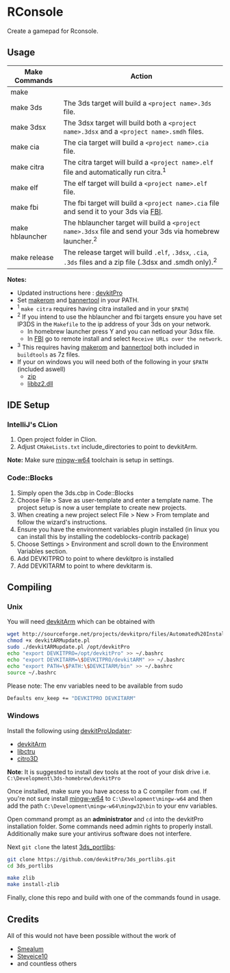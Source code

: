 # RConsole

Create a gamepad for Rconsole.

## Usage

| Make Commands    | Action                                                                                    |
| -----------------| ----------------------------------------------------------------------------------------- |
| make             |
| make 3ds         | The 3ds target will build a `<project name>.3ds` file.
| make 3dsx        | The 3dsx target will build both a `<project name>.3dsx` and a `<project name>.smdh` files.
| make cia         | The cia target will build a `<project name>.cia` file.
| make citra       | The citra target will build a `<project name>.elf` file and automatically run citra.<sup>1</sup>
| make elf         | The elf target will build a `<project name>.elf` file.
| make fbi         | The fbi target will build a `<project name>.cia` file and send it to your 3ds via [FBI].
| make hblauncher  | The hblauncher target will build a `<project name>.3dsx` file and send your 3ds via homebrew launcher.<sup>2<sup>
| make release     | The release target will build `.elf`, `.3dsx`, `.cia`, `.3ds` files and a zip file (.3dsx and .smdh only).<sup>2<sup>

**Notes:**
* Updated instructions here : [devkitPro]
* Set [makerom] and [bannertool] in your PATH.
* <sup>1</sup> `make citra` requires having citra installed and in your `$PATH`)
* <sup>2</sup> If you intend to use the hblauncher and fbi targets ensure you have set IP3DS in the `Makefile` to the ip address of your 3ds on your network.
    * In homebrew launcher press Y and you can netload your 3dsx file.
    * In [FBI] go to remote install and select `Receive URLs over the network`.
* <sup>3</sup> This requires having [makerom] and [bannertool] both included in `buildtools` as 7z files.
* If your on windows you will need both of the following in your `$PATH` (included aswell)
    * [zip]
    * [libbz2.dll]

## IDE Setup

### IntelliJ's CLion
1. Open project folder in Clion.
2. Adjust `CMakeLists.txt` include_directories to point to devkitArm.

**Note:** Make sure [mingw-w64] toolchain is setup in settings.

### Code::Blocks
1. Simply open the 3ds.cbp in Code::Blocks
2. Choose File > Save as user-template and enter a template name.  The project setup is now a user template to create new projects.
3. When creating a new project select File > New > From template and follow the wizard's instructions.
4. Ensure you have the environment variables plugin installed (in linux you can install this by installing the codeblocks-contrib package)
5. Choose Settings > Environment and scroll down to the Environment Variables section.
6. Add DEVKITPRO to point to where devkitpro is installed
7. Add DEVKITARM to point to where devkitarm is.

## Compiling

### Unix
You will need [devkitArm] which can be obtained with

```bash
wget http://sourceforge.net/projects/devkitpro/files/Automated%20Installer/devkitARMupdate.pl
chmod +x devkitARMupdate.pl
sudo ./devkitARMupdate.pl /opt/devkitPro
echo "export DEVKITPRO=/opt/devkitPro" >> ~/.bashrc
echo "export DEVKITARM=\$DEVKITPRO/devkitARM" >> ~/.bashrc
echo "export PATH=\$PATH:\$DEVKITARM/bin" >> ~/.bashrc
source ~/.bashrc
```

Please note: The env variables need to be available from sudo

```bash
Defaults env_keep += "DEVKITPRO DEVKITARM"
```

### Windows
Install the following using [devkitProUpdater]:
* [devkitArm]
* [libctru]
* [citro3D]

**Note**: It is suggested to install dev tools at the root of your disk drive i.e. `C:\Development\3ds-homebrew\devkitPro`

Once installed, make sure you have access to a C compiler from `cmd`. If you're not sure install [mingw-w64] to
`C:\Development\mingw-w64` and then add the path `C:\Development\mingw-w64\mingw32\bin` to your env variables.

Open command prompt as an **administrator** and `cd` into the devkitPro installation folder. Some commands need admin
rights to properly install. Additionally make sure your antivirus software does not interfere.

Next `git clone` the latest [3ds_portlibs]:

```bash
git clone https://github.com/devkitPro/3ds_portlibs.git
cd 3ds_portlibs

make zlib
make install-zlib
```

Finally, clone this repo and build with one of the commands found in usage.

## Credits
All of this would not have been possible without the work of
* [Smealum](https://github.com/smealum)
* [Steveice10](https://github.com/Steveice10)
* and countless others


[//]: # (These are reference links used in the body of this note and get stripped out when the markdown processor does its job. There is no need to format nicely because it shouldn't be seen. Thanks SO - http://stackoverflow.com/questions/4823468/store-comments-in-markdown-syntax)

[3ds_portlibs]: <https://github.com/devkitPro/3ds_portlibs>
[devkitProUpdater]: <https://sourceforge.net/projects/devkitpro/>
[devkitPro]: <https://devkitpro.org/wiki/Getting_Started>
[devkitArm]: <https://sourceforge.net/projects/devkitpro/files/devkitARM/>
[citro3D]: <https://sourceforge.net/projects/devkitpro/files/citro3d/>
[libctru]: <https://sourceforge.net/projects/devkitpro/files/libctru/>
[mingw-w64]: <https://sourceforge.net/projects/mingw-w64/>
[FBI]: <https://github.com/Steveice10/FBI>
[CLion]: <https://www.jetbrains.com/clion/>
[mingw-w64]: <https://sourceforge.net/projects/mingw-w64/>
[bannertool]: <https://github.com/Steveice10/bannertool>
[makerom]: <https://github.com/profi200/Project_CTR>
[zip]: <http://downloads.sourceforge.net/gnuwin32/zip-3.0-bin.zip>
[libbz2.dll]: <http://downloads.sourceforge.net/gnuwin32/zip-3.0-dep.zip>
